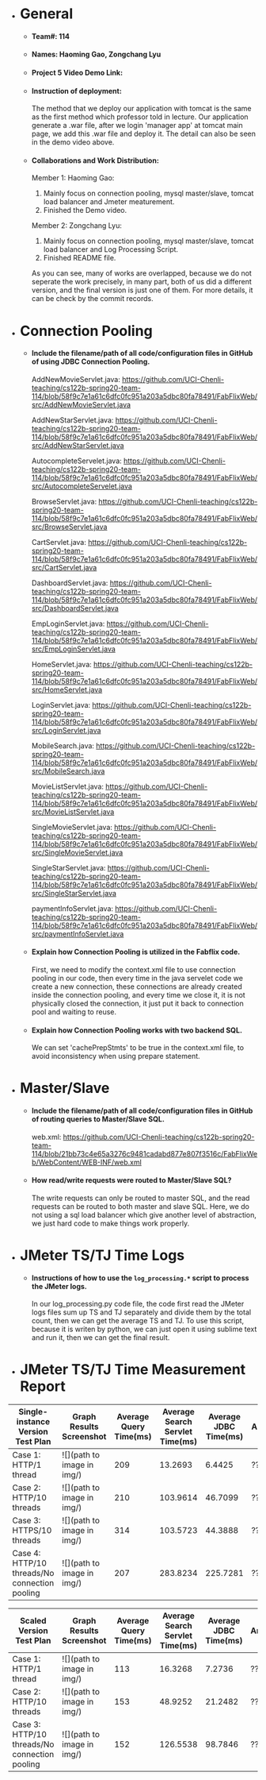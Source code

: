 - # General
    - #### Team#: 114
    
    - #### Names: Haoming Gao, Zongchang Lyu
    
    - #### Project 5 Video Demo Link: 

    - #### Instruction of deployment: 
      The method that we deploy our application with tomcat is the same as the first method which professor told in lecture. Our application generate a .war file, after we login 'manager app' at tomcat main page, we add this .war file and deploy it. The detail can also be seen in the demo video above.

    - #### Collaborations and Work Distribution:
        Member 1: Haoming Gao:
        1. Mainly focus on connection pooling, mysql master/slave, tomcat load balancer and Jmeter meaturement.
        2. Finished the Demo video.

        Member 2: Zongchang Lyu:
        1. Mainly focus on connection pooling, mysql master/slave, tomcat load balancer and Log Processing Script.
        2. Finished README file.

      As you can see, many of works are overlapped, because we do not seperate the work precisely, in many part, both of us did a different version, and the final version is just one of them. For more details, it can be check by the commit records.


- # Connection Pooling
    - #### Include the filename/path of all code/configuration files in GitHub of using JDBC Connection Pooling.
    
      AddNewMovieServlet.java: https://github.com/UCI-Chenli-teaching/cs122b-spring20-team-114/blob/58f9c7e1a61c6dfc0fc951a203a5dbc80fa78491/FabFlixWeb/src/AddNewMovieServlet.java

      AddNewStarServlet.java: https://github.com/UCI-Chenli-teaching/cs122b-spring20-team-114/blob/58f9c7e1a61c6dfc0fc951a203a5dbc80fa78491/FabFlixWeb/src/AddNewStarServlet.java

      AutocompleteServelet.java: https://github.com/UCI-Chenli-teaching/cs122b-spring20-team-114/blob/58f9c7e1a61c6dfc0fc951a203a5dbc80fa78491/FabFlixWeb/src/AutocompleteServelet.java

      BrowseServlet.java: https://github.com/UCI-Chenli-teaching/cs122b-spring20-team-114/blob/58f9c7e1a61c6dfc0fc951a203a5dbc80fa78491/FabFlixWeb/src/BrowseServlet.java
      
      CartServlet.java: https://github.com/UCI-Chenli-teaching/cs122b-spring20-team-114/blob/58f9c7e1a61c6dfc0fc951a203a5dbc80fa78491/FabFlixWeb/src/CartServlet.java
      
      DashboardServlet.java: https://github.com/UCI-Chenli-teaching/cs122b-spring20-team-114/blob/58f9c7e1a61c6dfc0fc951a203a5dbc80fa78491/FabFlixWeb/src/DashboardServlet.java
      
      EmpLoginServlet.java: https://github.com/UCI-Chenli-teaching/cs122b-spring20-team-114/blob/58f9c7e1a61c6dfc0fc951a203a5dbc80fa78491/FabFlixWeb/src/EmpLoginServlet.java
      
      HomeServlet.java: https://github.com/UCI-Chenli-teaching/cs122b-spring20-team-114/blob/58f9c7e1a61c6dfc0fc951a203a5dbc80fa78491/FabFlixWeb/src/HomeServlet.java
      
      LoginServlet.java: https://github.com/UCI-Chenli-teaching/cs122b-spring20-team-114/blob/58f9c7e1a61c6dfc0fc951a203a5dbc80fa78491/FabFlixWeb/src/LoginServlet.java
      
      MobileSearch.java: https://github.com/UCI-Chenli-teaching/cs122b-spring20-team-114/blob/58f9c7e1a61c6dfc0fc951a203a5dbc80fa78491/FabFlixWeb/src/MobileSearch.java
      
      MovieListServlet.java: https://github.com/UCI-Chenli-teaching/cs122b-spring20-team-114/blob/58f9c7e1a61c6dfc0fc951a203a5dbc80fa78491/FabFlixWeb/src/MovieListServlet.java
      
      SingleMovieServlet.java: https://github.com/UCI-Chenli-teaching/cs122b-spring20-team-114/blob/58f9c7e1a61c6dfc0fc951a203a5dbc80fa78491/FabFlixWeb/src/SingleMovieServlet.java
      
      SingleStarServlet.java: https://github.com/UCI-Chenli-teaching/cs122b-spring20-team-114/blob/58f9c7e1a61c6dfc0fc951a203a5dbc80fa78491/FabFlixWeb/src/SingleStarServlet.java
      
      paymentInfoServlet.java: https://github.com/UCI-Chenli-teaching/cs122b-spring20-team-114/blob/58f9c7e1a61c6dfc0fc951a203a5dbc80fa78491/FabFlixWeb/src/paymentInfoServlet.java
      
    
    - #### Explain how Connection Pooling is utilized in the Fabflix code.
    
        First, we need to modify the context.xml file to use connection pooling in our code, then every time in the java servelet code we create a new connection, these connections are already created inside the connection pooling, and every time we close it, it is not physically closed the connection, it just put it back to connection pool and waiting to reuse.
    
    - #### Explain how Connection Pooling works with two backend SQL.
        We can set 'cachePrepStmts' to be true in the context.xml file, to avoid inconsistency when using prepare statement.
    

- # Master/Slave
    - #### Include the filename/path of all code/configuration files in GitHub of routing queries to Master/Slave SQL.
        web.xml: https://github.com/UCI-Chenli-teaching/cs122b-spring20-team-114/blob/21bb73c4e65a3276c9481cadabd877e807f3516c/FabFlixWeb/WebContent/WEB-INF/web.xml

    - #### How read/write requests were routed to Master/Slave SQL?
        The write requests can only be routed to master SQL, and the read requests can be routed to both master and slave SQL. Here, we do not using a sql load balancer which give another level of abstraction, we just hard code to make things work properly.

- # JMeter TS/TJ Time Logs
    - #### Instructions of how to use the `log_processing.*` script to process the JMeter logs.
        In our log_processing.py code file, the code first read the JMeter logs files sum up TS and TJ separately and divide them by the total count, then we can get the average TS and TJ.
        To use this script, because it is writen by python, we can just open it using sublime text and run it, then we can get the final result.


- # JMeter TS/TJ Time Measurement Report

| **Single-instance Version Test Plan**          | **Graph Results Screenshot** | **Average Query Time(ms)** | **Average Search Servlet Time(ms)** | **Average JDBC Time(ms)** | **Analysis** |
|------------------------------------------------|------------------------------|----------------------------|-------------------------------------|---------------------------|--------------|
| Case 1: HTTP/1 thread                          | ![](path to image in img/)   | 209                         | 13.2693                                  | 6.4425                        | ??           |
| Case 2: HTTP/10 threads                        | ![](path to image in img/)   | 210                         | 103.9614                                  | 46.7099                        | ??           |
| Case 3: HTTPS/10 threads                       | ![](path to image in img/)   | 314                         | 103.5723                                  | 44.3888                        | ??           |
| Case 4: HTTP/10 threads/No connection pooling  | ![](path to image in img/)   | 207                         | 283.8234                                  | 225.7281                        | ??           |

| **Scaled Version Test Plan**                   | **Graph Results Screenshot** | **Average Query Time(ms)** | **Average Search Servlet Time(ms)** | **Average JDBC Time(ms)** | **Analysis** |
|------------------------------------------------|------------------------------|----------------------------|-------------------------------------|---------------------------|--------------|
| Case 1: HTTP/1 thread                          | ![](path to image in img/)   | 113                         | 16.3268                                  | 7.2736                        | ??           |
| Case 2: HTTP/10 threads                        | ![](path to image in img/)   | 153                         | 48.9252                                  | 21.2482                        | ??           |
| Case 3: HTTP/10 threads/No connection pooling  | ![](path to image in img/)   | 152                         | 126.5538                                  | 98.7846                        | ??           |
